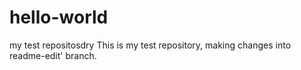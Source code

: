 # hello-world
my test repositosdry
This is my test repository, making changes into readme-edit' branch.
